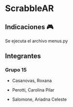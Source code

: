# ScrabbleAR

## Indicaciones  :video_game:
Se ejecuta el archivo menus.py


## Integrantes

### Grupo 15

- Casanovas, Roxana  

- Perotti, Carolina Pilar  

- Salomone, Ariadna Celeste

